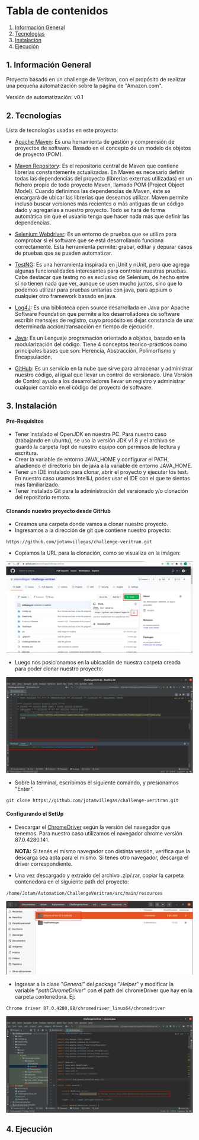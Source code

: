 # Tabla de contenidos
1. [Información General](#Información-general)
2. [Tecnologías](#tecnologias)
3. [Instalación](#instalación)
4. [Ejecución](#ejecución)

## 1. Información General
Proyecto basado en un challenge de Veritran, con el propósito de realizar una pequeña automatización sobre la página 
de "Amazon.com".

Versión de automatización: v0.1 

## 2. Tecnologías
Lista de tecnologías usadas en este proyecto:
* [Apache Maven](https://maven.apache.org/): Es una herramienta de gestión y comprensión de proyectos de software. 
  Basado en el concepto de un modelo de objetos de proyecto (POM).

* [Maven Repository](https://mvnrepository.com/): Es el repositorio central de Maven que contiene librerías
  constantemente actualizadas. En Maven es necesario definir todas las dependencias del proyecto 
  (librerías externas utilizadas) en un fichero propio de todo proyecto Maven, llamado POM (Project Object Model). 
  Cuando definimos las dependencias de Maven, éste se encargará de ubicar las librerías que deseamos utilizar. 
  Maven permite incluso buscar versiones más recientes o más antiguas de un código dado y agregarlas a nuestro 
  proyecto. Todo se hará de forma automática sin que el usuario tenga que hacer nada más que definir las dependencias.

* [Selenium Webdriver](https://www.selenium.dev/): Es un entorno de pruebas que se utiliza para comprobar si 
  el software que se está desarrollando funciona correctamente. Esta herramienta permite: grabar, editar y depurar casos 
  de pruebas que se pueden automatizar.

* [TestNG](https://testng.org/doc/): Es una herramienta inspirada en jUnit y nUnit, pero que agrega algunas 
  funcionalidades interesantes para controlar nuestras pruebas. Cabe destacar que testng no es exclusivo de Selenium, 
  de hecho entre sí no tienen nada que ver, aunque se usen mucho juntos, sino que lo podemos utilizar para pruebas 
  unitarias con java, para appium o cualquier otro framework basado en java.

* [Log4J](https://logging.apache.org/log4j/2.x/): Es una biblioteca open source desarrollada en Java por Apache 
  Software Foundation que permite a los desarrolladores de software escribir mensajes de registro, cuyo propósito es 
  dejar constancia de una determinada acción/transacción en tiempo de ejecución.

* [Java](https://www.java.com/es/): Es un Lenguaje programación orientado a objetos, basado en la modularización del 
  código. Tiene 4 conceptos teorico-prácticos como principales bases que son: Herencia, Abstracción, Polimorfismo y 
  Encapsulación.

* [GitHub](https://github.com/): Es un servicio en la nube que sirve para almacenar y administrar nuestro código, 
  al igual que llevar un control de versionado. Una Versión de Control ayuda a los desarrolladores llevar un registro 
  y administrar cualquier cambio en el código del proyecto de software.

## 3. Instalación

#### Pre-Requisitos
* Tener instalado el OpenJDK en nuestra PC. Para nuestro caso (trabajando en ubuntu), se uso la versión JDK v1.8 y 
el archivo se guardó la carpeta /opt de nuestro equipo con permisos de lectura y escritura.
* Crear la variable de entorno JAVA_HOME y configurar el PATH, añadiendo el directorio bin de java a la variable de
entorno JAVA_HOME.
* Tener un IDE instalado para clonar, abrir el proyecto y ejecutar los test. En nuestro caso usamos IntelliJ, podes 
  usar el IDE con el que te sientas más familiarizado.
* Tener instalado Git para la administración del versionado y/o clonación del repositorio remoto.

#### Clonando nuestro proyecto desde GitHub
* Creamos una carpeta donde vamos a clonar nuestro proyecto.
* Ingresamos a la dirección de git que contiene nuestro proyecto: 
``` 
https://github.com/jotamvillegas/challenge-veritran.git 
```
* Copiamos la URL para la clonación, como se visualiza en la imágen:

![clonProjectGithub](https://github.com/jotamvillegas/challenge-veritran/blob/master/src/main/resources/readmeImages/cloneProject.png)
  
* Luego nos posicionamos en la ubicación de nuestra carpeta creada para poder clonar nuestro proyecto: 
  
![locationProject](https://github.com/jotamvillegas/challenge-veritran/blob/master/src/main/resources/readmeImages/locationProject.png)
  
* Sobre la terminal, escribimos el siguiente comando, y presionamos "Enter".
``` 
git clone https://github.com/jotamvillegas/challenge-veritran.git
```

#### Configurando el SetUp
* Descargar el [ChromeDriver](https://chromedriver.chromium.org/) según la versión del navegador que tenemos. Para 
  nuestro caso utilizamos el navegador chrome versión 87.0.4280.141. 
  
  **NOTA:** Si tenés el mismo navegador con distinta versión, 
  verifica que la descarga sea apta para el mismo. Si tenes otro navegador, descarga el driver correspondiente.
  
* Una vez descargado y extraido del archivo .zip/.rar, copiar la carpeta contenedora en el siguiente path del proyecto:
```
/home/Jotam/Automation/ChallengeVeritran/src/main/resources
```

![pathDriverLocation](https://github.com/jotamvillegas/challenge-veritran/blob/master/src/main/resources/readmeImages/pathDriver.png)

* Ingresar a la clase "_General_" del package "_Helper_" y modificar la variable "_pathChromeDriver_" con el path del 
chromeDriver que hay en la carpeta contenedora. Ej:
```
Chrome driver 87.0.4280.88/chromedriver_linux64/chromedriver
```

![pathDriverLocation](https://github.com/jotamvillegas/challenge-veritran/blob/master/src/main/resources/readmeImages/pathDriverClassGeneral.png)

## 4. Ejecución

